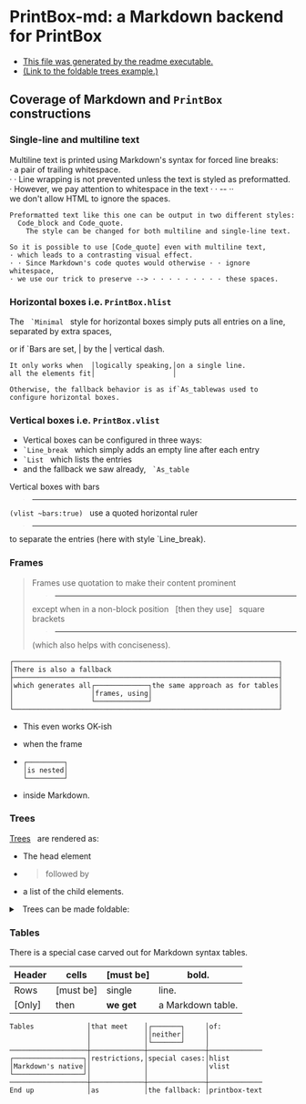 # PrintBox-md: a Markdown backend for PrintBox

- [This file was generated by the readme executable.](readme.ml)
- [(Link to the foldable trees example.)](#FoldableTreeAnchor)

## Coverage of Markdown and `PrintBox` constructions

### Single-line and multiline text

Multiline text is printed using Markdown's syntax for forced line breaks:  
· a pair of trailing whitespace.  
· · Line wrapping is not prevented unless the text is styled as preformatted.  
· However, we pay attention to whitespace in the text · · -- ··   
we don't allow HTML to ignore the spaces.


```
Preformatted text like this one can be output in two different styles:
  Code_block and Code_quote.
    The style can be changed for both multiline and single-line text.
```


`So it is possible to use [Code_quote] even with multiline text,`  
`· which leads to a contrasting visual effect.`  
`· · Since Markdown's code quotes would otherwise · · ignore whitespace,`  
`· we use our trick to preserve --> · · · · · · · · · these spaces.`

### Horizontal boxes i.e. `PrintBox.hlist`

The &nbsp; `` `Minimal `` &nbsp; style for horizontal boxes simply puts all entries on a line,  &nbsp; separated by extra spaces,

or if \`Bars are set, |  by the | vertical dash.


```
It only works when  │logically speaking,│on a single line.
all the elements fit│                   │
```




`` Otherwise, the fallback behavior is as if`As_tablewas used to configure horizontal boxes. ``



### Vertical boxes i.e. `PrintBox.vlist`

- Vertical boxes can be configured in three ways:
- `` `Line_break `` &nbsp; which simply adds an empty line after each entry
- `` `List `` &nbsp; which lists the entries
- and the fallback we saw already, &nbsp; `` `As_table ``

Vertical boxes with bars  
> ---
`(vlist ~bars:true)` &nbsp; use a quoted horizontal ruler  
> ---
to separate the entries (here with style \`Line_break).

### Frames

> Frames use quotation to make their content prominent  
> > ---
> except when in a non-block position &nbsp; [then they use] &nbsp; square brackets  
> > ---
> (which also helps with conciseness).


```
┌─────────────────────────────────────────────────────────────────┐
│There is also a fallback                                         │
├─────────────────────────────────────────────────────────────────┤
│which generates all┌─────────────┐the same approach as for tables│
│                   │frames, using│                               │
│                   └─────────────┘                               │
└─────────────────────────────────────────────────────────────────┘
```


- This even works OK-ish
- when the frame
- 
  ```
  ┌─────────┐
  │is nested│
  └─────────┘
  ```
  
- inside Markdown.

### Trees

<a id="TreeAnchor" href="#TreeAnchor">Trees</a> &nbsp; are rendered as:
- The head element
- > followed by
- a list of the child elements.

<details><summary><a id="FoldableTreeAnchor"></a> &nbsp; Trees can be made foldable:</summary>

- The head element
- > is the summary
- <details><summary>and the children...</summary>
  
  - **are the details.**
  </details>
  
</details>


### Tables

There is a special case carved out for Markdown syntax tables.

Header|cells    |[must be] |bold.
------|---------|----------|-----------------
Rows  |[must be]|single    |line.
[Only]|then     |**we get**|a Markdown table.


```
Tables             │that meet    │┌───────┐     │of:
                   │             ││neither│     │
                   │             │└───────┘     │
───────────────────┼─────────────┼──────────────┼─────────────
┌─────────────────┐│restrictions,│special cases:│hlist
│Markdown's native││             │              │vlist
└─────────────────┘│             │              │
───────────────────┼─────────────┼──────────────┼─────────────
End up             │as           │the fallback: │printbox-text
```





